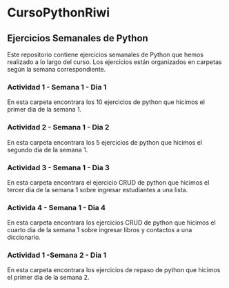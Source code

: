 # CursoPythonRiwi

## Ejercicios Semanales de Python

Este repositorio contiene ejercicios semanales de Python que hemos realizado a lo largo del curso. Los ejercicios están organizados en carpetas según la semana correspondiente.

### Actividad 1 - Semana 1 - Dia 1

En esta carpeta encontrara los 10 ejercicios de python que hicimos el primer dia de la semana 1.

### Actividad 2 - Semana 1 - Dia 2

En esta carpeta encontrara los 5 ejercicios de python que hicimos el segundo dia de la semana 1.

### Actividad 3 - Semana 1 - Dia 3

En esta carpeta encontrara el ejercicio CRUD de python que hicimos el tercer dia de la semana 1 sobre ingresar estudiantes a una lista.

### Activida 4 - Semana 1 - Dia 4

En esta carpeta encontrara los ejercicios CRUD de python que hicimos el cuarto dia de la semana 1 sobre ingresar libros y contactos a una diccionario.

### Actividad 1 -Semana 2 - Dia 1

En esta carpeta encontrara los ejercicios de repaso de python que hicimos el primer dia de la semana 2.